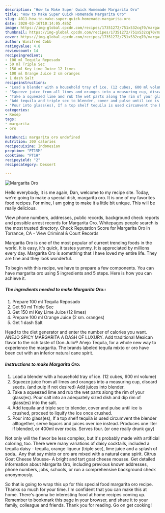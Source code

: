 ```yaml
---
description: "How to Make Super Quick Homemade Margarita Oro"
title: "How to Make Super Quick Homemade Margarita Oro"
slug: 4011-how-to-make-super-quick-homemade-margarita-oro
date: 2020-03-16T10:14:05.485Z
image: https://img-global.cpcdn.com/recipes/17351272/751x532cq70/margarita-oro-recipe-main-photo.jpg
thumbnail: https://img-global.cpcdn.com/recipes/17351272/751x532cq70/margarita-oro-recipe-main-photo.jpg
cover: https://img-global.cpcdn.com/recipes/17351272/751x532cq70/margarita-oro-recipe-main-photo.jpg
author: Winifred Cobb
ratingvalue: 4.8
reviewcount: 14
recipeingredient:
- 100 ml Tequila Reposado
- 50 ml Triple Sec
- 150 ml Key Lime Juice 12 limes
- 100 ml Orange Juice 2 sm oranges
- 1 dash Salt
recipeinstructions:
- "Load a blender with a household tray of ice. (12 cubes, 600 ml volume)"
- "Squeeze juice from all limes and oranges into a measuring cup, discard seeds. (and pulp if not desired) Add juices into blender."
- "Take a squeezed lime and rub the wet parts along the rim of your glass(es). Pour salt into an adequately sized dish and dip rim of glass(es) into the salt."
- "Add tequila and triple sec to blender, cover and pulse until ice is crushed, proceed to liquify the ice once crushed."
- "Pour into glass(es), If a top shelf tequila is used circumvent the blender alltogether, serve liquors and juices over ice instead. Produces one liter if blended, or 400ml over rocks. Serves four. (or one really drunk guy)"
categories:
- Resep
tags:
- margarita
- oro

katakunci: margarita oro undefined
nutrition: 300 calories
recipecuisine: Indonesian
preptime: "PT15M"
cooktime: "PT1H"
recipeyield: "2"
recipecategory: Dessert

---
```



![Margarita Oro](https://img-global.cpcdn.com/recipes/17351272/751x532cq70/margarita-oro-recipe-main-photo.jpg)

Hello everybody, it is me again, Dan, welcome to my recipe site. Today, we're going to make a special dish, margarita oro. It is one of my favorites food recipes. For mine, I am going to make it a little bit unique. This will be really delicious.

View phone numbers, addresses, public records, background check reports and possible arrest records for Margarita Oro. Whitepages people search is the most trusted directory. Check Reputation Score for Margarita Oro in Torrance, CA - View Criminal &amp; Court Records

Margarita Oro is one of the most popular of current trending foods in the world. It is easy, it's quick, it tastes yummy. It is appreciated by millions every day. Margarita Oro is something that I have loved my entire life. They are fine and they look wonderful.


To begin with this recipe, we have to prepare a few components. You can have margarita oro using 5 ingredients and 5 steps. Here is how you can achieve it.

##### The ingredients needed to make Margarita Oro::

1. Prepare 100 ml Tequila Reposado
1. Get 50 ml Triple Sec
1. Get 150 ml Key Lime Juice (12 limes)
1. Prepare 100 ml Orange Juice (2 sm. oranges)
1. Get 1 dash Salt


Head to the diet generator and enter the number of calories you want. AÑEJO SPICY MARGARITA A DASH OF LUXURY. Add traditional Mexican flavor to the rich taste of Don Julio® Añejo Tequila, for a whole new way to experience the margarita. The brands labeled tequila mixto or oro have been cut with an inferior natural cane spirit. 

##### Instructions to make Margarita Oro:

1. Load a blender with a household tray of ice. (12 cubes, 600 ml volume)
1. Squeeze juice from all limes and oranges into a measuring cup, discard seeds. (and pulp if not desired) Add juices into blender.
1. Take a squeezed lime and rub the wet parts along the rim of your glass(es). Pour salt into an adequately sized dish and dip rim of glass(es) into the salt.
1. Add tequila and triple sec to blender, cover and pulse until ice is crushed, proceed to liquify the ice once crushed.
1. Pour into glass(es), If a top shelf tequila is used circumvent the blender alltogether, serve liquors and juices over ice instead. Produces one liter if blended, or 400ml over rocks. Serves four. (or one really drunk guy)


Not only will the flavor be less complex, but it&#39;s probably made with artificial coloring, too. There were many variations of daisy cocktails, included a tequila daisy - tequila, orange liqueur (triple sec), lime juice and a splash of soda.. Any that say mixto or oro are mixed with a natural cane spirit. Citrus Goat Cheese Mousse- A bright and tart goat cheese mousse. Get detailed information about Margarita Oro, including previous known addresses, phone numbers, jobs, schools, or run a comprehensive background check anonymously. 

So that is going to wrap this up for this special food margarita oro recipe. Thanks so much for your time. I'm confident that you can make this at home. There's gonna be interesting food at home recipes coming up. Remember to bookmark this page in your browser, and share it to your family, colleague and friends. Thank you for reading. Go on get cooking!

